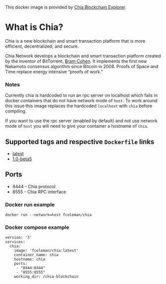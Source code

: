 This docker image is provided by [Chia Blockchain Explorer](https://www.chiaexplorer.com).

# What is Chia?

Chia is a new blockchain and smart transaction platform that is more efficient, decentralized, and secure.

Chia Network develops a blockchain and smart transaction platform created by the inventor of BitTorrent, [Bram Cohen](https://consent.yahoo.com/collectConsent?sessionId=3_cc-session_51f38948-4182-4aaa-819b-acc8787d9490&lang=en-GB&inline=false). It implements the first new Nakamoto consensus algorithm since Bitcoin in 2008. Proofs of Space and Time replace energy intensive “proofs of work.”

### Notes

Currently chia is hardcoded to run an rpc server on localhost which fails in docker containers that do not have network mode of `host`. To work around this issue this image replaces the hardcoded `localhost` with `chia` before compiling.

If you want to use the rpc server (enabled by default) and not use network mode of `host` you will need to give your container a hostname of `chia`.

## Supported tags and respective `Dockerfile` links

- [latest](https://github.com/freddiecoleman/docker-chia/blob/master/Dockerfile)
- [1.0-beta5](https://github.com/freddiecoleman/docker-chia/blob/1.0-beta5/Dockerfile)

## Ports

- 8444 - Chia protocol
- 8555 - Chia RPC interface

### Docker run example
```
docker run --network=host fcoleman/chia
```

### Docker compose example

```
version: '3'
services:
  chia:
    image: 'fcoleman/chia:latest'
    container_name: chia
    hostname: chia
    ports:
     - "8444:8444"
     - "8555:8555"
    working_dir: /chia-blockchain
```

